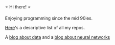 ⭐ Hi there! ⭐

Enjoying programming since the mid 90ies.

[Here](https://defgsus.github.io/)'s a descriptive list of all my repos.

A [blog about data](https://defgsus.github.io/blog/) and a [blog about neural networks](https://defgsus.github.io/nn-experiments/)
